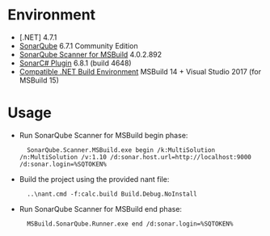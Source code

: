 

Environment
=============
* [.NET] 4.7.1
* [SonarQube](http://www.sonarqube.org/downloads/) 6.7.1 Community Edition
* [SonarQube Scanner for MSBuild](http://docs.sonarqube.org/display/SCAN/Analyzing+with+SonarQube+Scanner+for+MSBuild) 4.0.2.892
* [SonarC# Plugin](http://docs.sonarqube.org/display/PLUG/C%23+Plugin) 6.8.1 (build 4648)
* [Compatible .NET Build Environment](http://docs.sonarqube.org/display/SCAN/From+the+Command+Line) MSBuild 14 + Visual Studio 2017 (for MSBuild 15)

Usage
=====
* Run SonarQube Scanner for MSBuild begin phase:

        SonarQube.Scanner.MSBuild.exe begin /k:MultiSolution /n:MultiSolution /v:1.10 /d:sonar.host.url=http://localhost:9000 /d:sonar.login=%SQTOKEN%

* Build the project using the provided nant file:

        ..\nant.cmd -f:calc.build Build.Debug.NoInstall

* Run SonarQube Scanner for MSBuild end phase:

        MSBuild.SonarQube.Runner.exe end /d:sonar.login=%SQTOKEN%